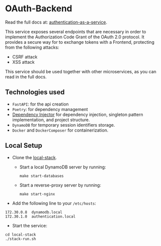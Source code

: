 # OAuth-Backend
Read the full docs at: [authentication-as-a-service](https://christopher.bekos.click/portfolio/authentication-as-a-service).

This service exposes several endpoints that are necessary in order to implement the Authorization Code Grant of the OAuth 2.0 
protocol.
It provides a secure way for to exchange tokens with a Frontend, protecting from the following attacks:
- CSRF attack
- XSS attack

This service should be used together with other microservices, as you can read in the full docs.

## Technologies used
- `FastAPI`: for the api creation
- `Poetry`: for dependency management
- [Dependency Injector](https://python-dependency-injector.ets-labs.org/) for dependency injection, singleton pattern
implementation, and project structure.
- `DynamoDB` for temporary session identifiers storage.
- `Docker` and `DockerComposer` for containerization.


## Local Setup
- Clone the [local-stack](https://github.com/chrisbek/local-stack).
  - Start a local DynamoDB server by running:
    ```
    make start-databases
    ```
  - Start a reverse-proxy server by running:
    ```
    make start-nginx
    ```
  
- Add the following line to your `/etc/hosts`:
```
172.30.0.8	dynamodb.local
172.30.1.0	authentication.local
```

- Start the service:
```
cd local-stack
./stack-run.sh
```
